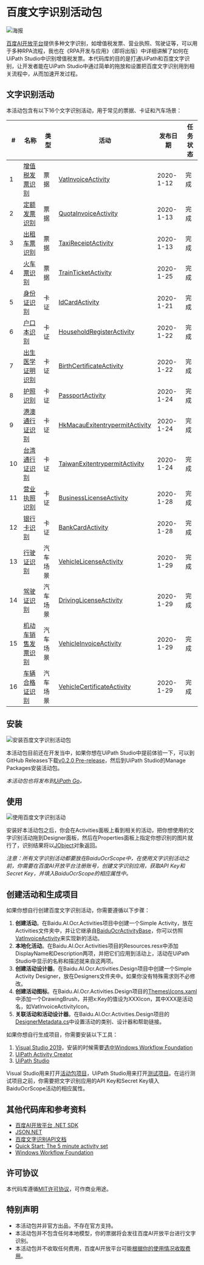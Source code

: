 # 百度文字识别活动包

![海报](https://github.com/allenlooplee/BaiduOcrActivitiesPack/blob/master/docs/images/Poster.png)

[百度AI开放平台](https://ai.baidu.com/)提供多种文字识别，如增值税发票、营业执照、驾驶证等，可以用于多种RPA流程，我也在《RPA开发与应用》（即将出版）中详细讲解了如何在UiPath Studio中识别增值税发票。本代码库的目的是打通UiPath和百度文字识别，让开发者能在UiPath Studio中通过简单的拖放和设置把百度文字识别用到相关流程中，从而加速开发过程。

## 文字识别活动

本活动包含有以下16个文字识别活动，用于常见的票据、卡证和汽车场景：

#|名称|类型|活动|发布日期|任务状态
---|---|---|---|---|---
1|[增值税发票识别](https://ai.baidu.com/tech/ocr_receipts/vat_invoice)|票据|[VatInvoiceActivity](https://github.com/allenlooplee/BaiduOcrActivitiesPack/blob/master/Baidu.AI.Ocr/Baidu.AI.Ocr.Activities/Activities/VatInvoiceActivity.cs)|2020-1-12|完成
2|[定额发票识别](https://ai.baidu.com/tech/ocr_receipts/quota_invoice)|票据|[QuotaInvoiceActivity](https://github.com/allenlooplee/BaiduOcrActivitiesPack/blob/master/Baidu.AI.Ocr/Baidu.AI.Ocr.Activities/Activities/QuotaInvoiceActivity.cs)|2020-1-13|完成
3|[出租车票识别](https://ai.baidu.com/tech/ocr_receipts/taxi_receipt)|票据|[TaxiReceiptActivity](https://github.com/allenlooplee/BaiduOcrActivitiesPack/blob/master/Baidu.AI.Ocr/Baidu.AI.Ocr.Activities/Activities/TaxiReceiptActivity.cs)|2020-1-13|完成
4|[火车票识别](https://ai.baidu.com/tech/ocr_receipts/train_ticket)|票据|[TrainTicketActivity](https://github.com/allenlooplee/BaiduOcrActivitiesPack/blob/master/Baidu.AI.Ocr/Baidu.AI.Ocr.Activities/Activities/TrainTicketActivity.cs)|2020-1-25|完成
5|[身份证识别](https://ai.baidu.com/tech/ocr_cards/idcard)|卡证|[IdCardActivity](https://github.com/allenlooplee/BaiduOcrActivitiesPack/blob/master/Baidu.AI.Ocr/Baidu.AI.Ocr.Activities/Activities/IdCardActivity.cs)|2020-1-21|完成
6|[户口本识别](https://ai.baidu.com/tech/ocr_cards/household_register)|卡证|[HouseholdRegisterActivity](https://github.com/allenlooplee/BaiduOcrActivitiesPack/blob/master/Baidu.AI.Ocr/Baidu.AI.Ocr.Activities/Activities/HouseholdRegisterActivity.cs)|2020-1-22|完成
7|[出生医学证明识别](https://ai.baidu.com/tech/ocr_cards/birth_certificate)|卡证|[BirthCertificateActivity](https://github.com/allenlooplee/BaiduOcrActivitiesPack/blob/master/Baidu.AI.Ocr/Baidu.AI.Ocr.Activities/Activities/BirthCertificateActivity.cs)|2020-1-22|完成
8|[护照识别](https://ai.baidu.com/tech/ocr_cards/passport)|卡证|[PassportActivity](https://github.com/allenlooplee/BaiduOcrActivitiesPack/blob/master/Baidu.AI.Ocr/Baidu.AI.Ocr.Activities/Activities/PassportActivity.cs)|2020-1-24|完成
9|[港澳通行证识别](https://ai.baidu.com/tech/ocr_cards/HK_Macau_exitentrypermit)|卡证|[HkMacauExitentrypermitActivity](https://github.com/allenlooplee/BaiduOcrActivitiesPack/blob/master/Baidu.AI.Ocr/Baidu.AI.Ocr.Activities/Activities/HkMacauExitentrypermitActivity.cs)|2020-1-24|完成
10|[台湾通行证识别](https://ai.baidu.com/tech/ocr_cards/taiwan_exitentrypermit)|卡证|[TaiwanExitentrypermitActivity](https://github.com/allenlooplee/BaiduOcrActivitiesPack/blob/master/Baidu.AI.Ocr/Baidu.AI.Ocr.Activities/Activities/TaiwanExitentrypermitActivity.cs)|2020-1-24|完成
11|[营业执照识别](https://ai.baidu.com/tech/ocr_cards/business)|卡证|[BusinessLicenseActivity](https://github.com/allenlooplee/BaiduOcrActivitiesPack/blob/master/Baidu.AI.Ocr/Baidu.AI.Ocr.Activities/Activities/BusinessLicenseActivity.cs)|2020-1-28|完成
12|[银行卡识别](https://ai.baidu.com/tech/ocr_cards/bankcard)|卡证|[BankCardActivity](https://github.com/allenlooplee/BaiduOcrActivitiesPack/blob/master/Baidu.AI.Ocr/Baidu.AI.Ocr.Activities/Activities/BankCardActivity.cs)|2020-1-28|完成
13|[行驶证识别](https://ai.baidu.com/tech/ocr_cars/vehicle_license)|汽车场景|[VehicleLicenseActivity](https://github.com/allenlooplee/BaiduOcrActivitiesPack/blob/master/Baidu.AI.Ocr/Baidu.AI.Ocr.Activities/Activities/VehicleLicenseActivity.cs)|2020-1-29|完成
14|[驾驶证识别](https://ai.baidu.com/tech/ocr_cars/driving_license)|汽车场景|[DrivingLicenseActivity](https://github.com/allenlooplee/BaiduOcrActivitiesPack/blob/master/Baidu.AI.Ocr/Baidu.AI.Ocr.Activities/Activities/DrivingLicenseActivity.cs)|2020-1-29|完成
15|[机动车销售发票识别](https://ai.baidu.com/tech/ocr_cars/vehicle_invoice)|汽车场景|[VehicleInvoiceActivity](https://github.com/allenlooplee/BaiduOcrActivitiesPack/blob/master/Baidu.AI.Ocr/Baidu.AI.Ocr.Activities/Activities/VehicleInvoiceActivity.cs)|2020-1-29|完成
16|[车辆合格证识别](https://ai.baidu.com/tech/ocr_cars/vehicle_certificate)|汽车场景|[VehicleCertificateActivity](https://github.com/allenlooplee/BaiduOcrActivitiesPack/blob/master/Baidu.AI.Ocr/Baidu.AI.Ocr.Activities/Activities/VehicleCertificateActivity.cs)|2020-1-29|完成

## 安装

![安装百度文字识别活动包](https://github.com/allenlooplee/BaiduOcrActivitiesPack/blob/master/docs/images/Install.PNG)

本活动包目前还在开发当中，如果你想在UiPath Studio中提前体验一下，可以到GitHub Releases下载[v0.2.0 Pre-release](https://github.com/allenlooplee/BaiduOcrActivitiesPack/releases/tag/v0.2.0)，然后到UiPath Studio的Manage Packages安装活动包。

*本活动包也将发布到[UiPath Go](https://go.uipath.com/)。*

## 使用

![使用百度文字识别活动](https://github.com/allenlooplee/BaiduOcrActivitiesPack/blob/master/docs/images/Use.PNG)

安装好本活动包之后，你会在Activities面板上看到相关的活动，把你想使用的文字识别活动拖到Designer面板，然后在Properties面板上指定你想识别的图片就行了，识别结果将以[JObject](https://github.com/JamesNK/Newtonsoft.Json/blob/master/Src/Newtonsoft.Json/Linq/JObject.cs)对象返回。

*注意：所有文字识别活动都要放在BaiduOcrScope中，在使用文字识别活动之前，你需要在百度AI开放平台注册账号，创建文字识别应用，获取API Key和Secret Key，并填入BaiduOcrScope的相应属性中。*

## 创建活动和生成项目

如果你想自行创建百度文字识别活动，你需要遵循以下步骤：
1. **创建活动**。在Baidu.AI.Ocr.Activities项目中创建一个Simple Activity，放在Activities文件夹中，并让它继承自[BaiduOcrActivityBase](https://github.com/allenlooplee/BaiduOcrActivitiesPack/blob/master/Baidu.AI.Ocr/Baidu.AI.Ocr.Activities/Activities/BaiduOcrActivityBase.cs)，你可以仿照[VatInvoiceActivity](https://github.com/allenlooplee/BaiduOcrActivitiesPack/blob/master/Baidu.AI.Ocr/Baidu.AI.Ocr.Activities/Activities/VatInvoiceActivity.cs)来实现新的活动。
2. **本地化活动**。在Baidu.AI.Ocr.Activities项目的Resources.resx中添加DisplayName和Description两项，并把它们应用到活动上，活动在UiPath Studio中显示的名称和描述就来自这两项。
3. **创建活动设计器**。在Baidu.AI.Ocr.Activities.Design项目中创建一个Simple Activity Designer，放在Designers文件夹中。如果你没有特殊需求则不必修改。
4. **创建活动图标**。在Baidu.AI.Ocr.Activities.Design项目的[Themes\Icons.xaml](https://github.com/allenlooplee/BaiduOcrActivitiesPack/blob/master/Baidu.AI.Ocr/Baidu.AI.Ocr.Activities.Design/Themes/Icons.xaml)中添加一个DrawingBrush，并把x:Key的值设为XXXIcon，其中XXX是活动名，如VatInvoiceActivityIcon。
5. **关联活动和活动设计器**。在Baidu.AI.Ocr.Activities.Design项目的[DesignerMetadata.cs](https://github.com/allenlooplee/BaiduOcrActivitiesPack/blob/master/Baidu.AI.Ocr/Baidu.AI.Ocr.Activities.Design/DesignerMetadata.cs)中设置活动的类别、设计器和帮助链接。

如果你想自行生成项目，你需要安装以下工具：
1. [Visual Studio 2019](https://visualstudio.microsoft.com/)，安装的时候需要[选中Windows Workflow Foundation](https://docs.microsoft.com/en-us/visualstudio/workflow-designer/developing-applications-with-the-workflow-designer?view=vs-2019#install-windows-workflow-foundation)
2. [UiPath Activity Creator](https://marketplace.visualstudio.com/items?itemName=UiPathLabs.UiPathActivitySet)
3. [UiPath Studio](https://www.uipath.com/start-trial)

Visual Studio用来打开[活动包项目](https://github.com/allenlooplee/BaiduOcrActivitiesPack/blob/master/Baidu.AI.Ocr.sln)，UiPath Studio用来打开[测试项目](https://github.com/allenlooplee/BaiduOcrActivitiesPack/blob/master/tests/Baidu.AI.Ocr.Tests/Main.xaml)。在运行测试项目之前，你需要把文字识别应用的API Key和Secret Key填入BaiduOcrScope活动的相应属性。

## 其他代码库和参考资料
* [百度AI开放平台 .NET SDK](https://github.com/Baidu-AIP/dotnet-sdk)
* [JSON.NET](https://github.com/JamesNK/Newtonsoft.Json)
* [百度文字识别API文档](https://ai.baidu.com/ai-doc/OCR/Ek3h7xypm)
* [Quick Start: The 5 minute activity set](https://docs.uipath.com/integrations/docs/quick-start)
* [Windows Workflow Foundation](https://docs.microsoft.com/en-us/dotnet/framework/windows-workflow-foundation/)

## 许可协议

本代码库遵循[MIT许可协议](https://github.com/allenlooplee/BaiduOcrActivitiesPack/blob/master/LICENSE)，可作商业用途。

## 特别声明
* 本活动包并非官方出品，不存在官方支持。
* 本活动包并不包含任何本地模型，你的票据将会发往百度AI开放平台进行文字识别。
* 本活动包并不收取任何费用，百度AI开放平台可能[根据你的使用情况收取费用](https://ai.baidu.com/ai-doc/OCR/Jk3h7xtsd)。
